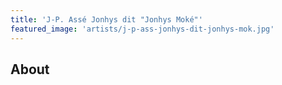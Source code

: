 ```yaml
---
title: 'J-P. Assé Jonhys dit "Jonhys Moké"'
featured_image: 'artists/j-p-ass-jonhys-dit-jonhys-mok.jpg'
---
```


## About


